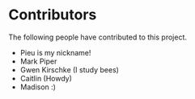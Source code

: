 # Contributors

The following people have contributed to this project.

* Pieu is my nickname!
* Mark Piper
* Gwen Kirschke (I study bees)
* Caitlin (Howdy)
* Madison :)
